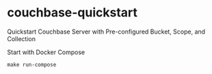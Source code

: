 # couchbase-quickstart

Quickstart Couchbase Server with Pre-configured Bucket, Scope, and Collection

Start with Docker Compose

```shell
make run-compose
```